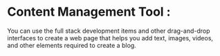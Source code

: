 # Content Management Tool :
You can use the full stack development items and other drag-and-drop interfaces to create a web page that helps you add text, images,
videos, and other elements required to create a blog.
